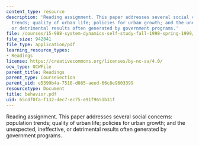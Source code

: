 ```yaml
---
content_type: resource
description: 'Reading assignment. This paper addresses several social concerns: population
  trends; quality of urban life; policies for urban growth; and the unexpected, ineffective,
  or detrimental results often generated by government programs.'
file: /courses/15-988-system-dynamics-self-study-fall-1998-spring-1999/65cdf0faf132dec7ec75e91f9651b31f_behavior.pdf
file_size: 942841
file_type: application/pdf
learning_resource_types:
- Readings
license: https://creativecommons.org/licenses/by-nc-sa/4.0/
ocw_type: OCWFile
parent_title: Readings
parent_type: CourseSection
parent_uid: e5399b4a-7510-d085-aeed-66c8e9603399
resourcetype: Document
title: behavior.pdf
uid: 65cdf0fa-f132-dec7-ec75-e91f9651b31f
---
```

Reading assignment. This paper addresses several social concerns: population trends; quality of urban life; policies for urban growth; and the unexpected, ineffective, or detrimental results often generated by government programs.